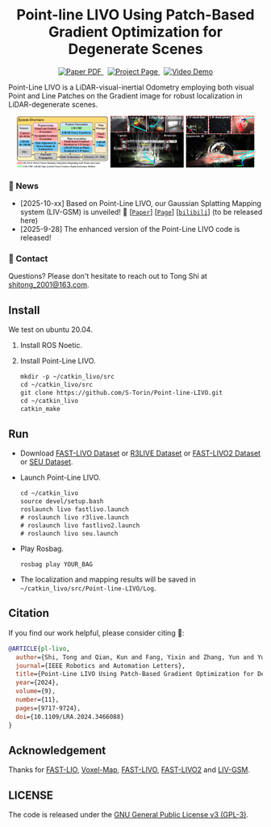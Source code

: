 <p align="center">
  <h1 align="center">Point-line LIVO Using Patch-Based Gradient Optimization for Degenerate Scenes</h1>
  <p align="center">
  </p>
  <p align="center">
    <a href="https://ieeexplore.ieee.org/document/10688407">
      <img src='https://img.shields.io/badge/Paper-PDF-red?style=flat&logo=arXiv&logoColor=red' alt='Paper PDF'>
    </a>
    <a href='https://s-torin.github.io/project-point-line-livo' style='padding-left: 0.5rem;'>
      <img src='https://img.shields.io/badge/Project-Page-blue?style=flat&logo=Google%20chrome&logoColor=blue' alt='Project Page'>
    </a>
    <a href='https://www.bilibili.com/video/BV1cAsYe7EUy/?spm_id_from=333.337.search-card.all.click&vd_source=a587155edf4c069832d58246dbeaa350' style='padding-left: 0.5rem;'>
      <img src='https://img.shields.io/badge/Video-Demo-green?style=flat&logo=YouTube&logoColor=green' alt='Video Demo'>
    </a>
  </p>
</p>

Point-Line LIVO is a LiDAR-visual-inertial Odometry employing both visual Point and Line Patches on the Gradient image for robust localization in LiDAR-degenerate scenes.

<p align="center">
    <img src="img/overview1.png" alt="Logo" width="36%">
    <img src="img/experiment1.png" alt="Logo" width="29%">
    <img src="img/experiment2.png" alt="Logo" width="27%">
</p>

### 📢 News

<!-- - [2025-11-xx] Point-Line LIVO2 is unveiled! 🎉 [[`Paper`](#)] [[`Page`](#)] [[`bilibili`](#)] (to be released here) -->
- [2025-10-xx] Based on Point-Line LIVO, our Gaussian Splatting Mapping system (LIV-GSM) is unveiled! 🎉 [[`Paper`](#)] [[`Page`](https://s-torin.github.io/project-liv-gsm/)] [[`bilibili`](#)] (to be released here)
- [2025-9-28] The enhanced version of the Point-Line LIVO code is released!

### 💌 Contact

Questions? Please don't hesitate to reach out to Tong Shi at shitong_2001@163.com.

## Install

We test on ubuntu 20.04.

1. Install ROS Noetic.

2. Install Point-Line LIVO.

   ```shell
   mkdir -p ~/catkin_livo/src
   cd ~/catkin_livo/src
   git clone https://github.com/S-Torin/Point-line-LIVO.git
   cd ~/catkin_livo
   catkin_make
   ```

## Run

- Download [FAST-LIVO Dataset](https://connecthkuhk-my.sharepoint.com/:f:/g/personal/zhengcr_connect_hku_hk/Esiqlmaql0dPreuOhiHlXl4Bqu5RRRIViK1EyuR4h1_n4w?e=fZdVn0) or [R3LIVE Dataset](https://github.com/ziv-lin/r3live_dataset) or [FAST-LIVO2 Dataset](https://connecthkuhk-my.sharepoint.com/:f:/g/personal/zhengcr_connect_hku_hk/ErdFNQtjMxZOorYKDTtK4ugBkogXfq1OfDm90GECouuIQA?e=KngY9Z) or [SEU Dataset](https://github.com/S-Torin/).

+ Launch Point-Line LIVO.

  ```shell
  cd ~/catkin_livo
  source devel/setup.bash
  roslaunch livo fastlivo.launch
  # roslaunch livo r3live.launch
  # roslaunch livo fastlivo2.launch
  # roslaunch livo seu.launch
  ```

+ Play Rosbag.

  ```shell
  rosbag play YOUR_BAG
  ```


+ The localization and mapping results will be saved in  `~/catkin_livo/src/Point-line-LIVO/Log`.

## Citation

If you find our work helpful, please consider citing 🌟:

```bibtex
@ARTICLE{pl-livo,
  author={Shi, Tong and Qian, Kun and Fang, Yixin and Zhang, Yun and Yu, Hai},
  journal={IEEE Robotics and Automation Letters},
  title={Point-Line LIVO Using Patch-Based Gradient Optimization for Degenerate Scenes},
  year={2024},
  volume={9},
  number={11},
  pages={9717-9724},
  doi={10.1109/LRA.2024.3466088}
}
```

## Acknowledgement

Thanks for [FAST-LIO](https://github.com/hku-mars/FAST_LIO.git), [Voxel-Map](https://github.com/hku-mars/VoxelMap.git), [FAST-LIVO](https://github.com/hku-mars/FAST-LIVO.git), [FAST-LIVO2](https://github.com/hku-mars/FAST-LIVO2.git) and [LIV-GSM](https://s-torin.github.io/project-liv-gsm/).

## LICENSE

The code is released under the [GNU General Public License v3 (GPL-3)](https://www.gnu.org/licenses/gpl-3.0.txt).
